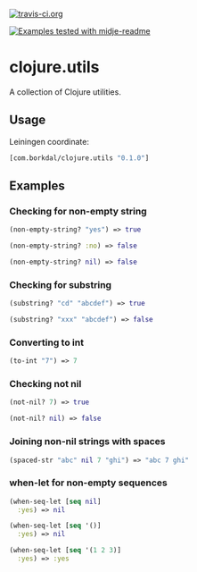 [![travis-ci.org](https://travis-ci.org/bsvingen/clojure.utils.svg?branch=master)](https://travis-ci.org/bsvingen/clojure.utils)

[![Examples tested with midje-readme](http://img.shields.io/badge/readme-tested-brightgreen.svg)](https://github.com/boxed/midje-readme)

# clojure.utils

A collection of Clojure utilities.

## Usage

Leiningen coordinate:

```clj
[com.borkdal/clojure.utils "0.1.0"]
```

## Examples

### Checking for non-empty string

```clojure
(non-empty-string? "yes") => true

(non-empty-string? :no) => false

(non-empty-string? nil) => false
```

### Checking for substring

```clojure
(substring? "cd" "abcdef") => true

(substring? "xxx" "abcdef") => false
```

### Converting to int

```clojure
(to-int "7") => 7
```

### Checking not nil

```clojure
(not-nil? 7) => true

(not-nil? nil) => false
```

### Joining non-nil strings with spaces

```clojure
(spaced-str "abc" nil 7 "ghi") => "abc 7 ghi"
```

### when-let for non-empty sequences

```clojure
(when-seq-let [seq nil]
  :yes) => nil

(when-seq-let [seq '()]
  :yes) => nil

(when-seq-let [seq '(1 2 3)]
  :yes) => :yes
```

